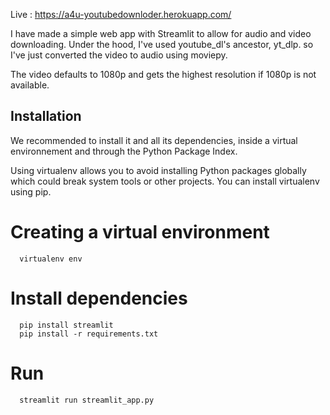 Live : https://a4u-youtubedownloder.herokuapp.com/

I have made a simple web app with Streamlit to allow for audio and video downloading. Under the hood, I've used youtube_dl's ancestor, yt_dlp. so I've just converted the video to audio using moviepy.

The video defaults to 1080p and gets the highest resolution if 1080p is not available.

## Installation
We recommended to install it and all its dependencies, inside a virtual environnement and through the Python Package Index.

Using virtualenv allows you to avoid installing Python packages globally which could break system tools or other projects. You can install virtualenv using pip.

# Creating a virtual environment
```
  virtualenv env
  ```
  
# Install dependencies
```
  pip install streamlit
  pip install -r requirements.txt 
  ```
# Run
```
  streamlit run streamlit_app.py
  ```
